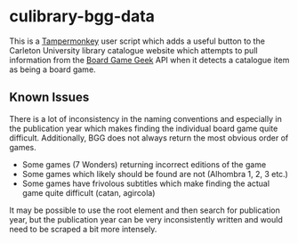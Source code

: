 # culibrary-bgg-data


This is a [Tampermonkey](https://tampermonkey.net/) user script which adds a useful button to 
the Carleton University library catalogue website which attempts to pull information from
the [Board Game Geek](https://boardgamegeek.com/) API when it detects a catalogue item as
being a board game.

## Known Issues

There is a lot of inconsistency in the naming conventions and especially in the publication 
year which makes finding the individual board game quite difficult. Additionally, BGG
does not always return the most obvious order of games.

* Some games (7 Wonders) returning incorrect editions of the game
* Some games which likely should be found are not (Alhombra 1, 2, 3 etc.)
* Some games have frivolous subtitles which make finding the actual game quite difficult (catan, agircola)

It may be possible to use the root element and then search for publication year, but the publication year
can be very inconsistently written and would need to be scraped a bit more intensely. 

